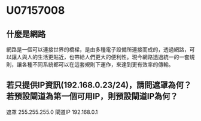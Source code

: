 # U07157008
## 什麼是網路
網路是一個可以連接世界的橋樑，是由多種電子設備所連接而成的，透過網路，可以讓人與人的生活更貼近，也帶給人們更大的便利性。現今網路透過統一的一套規則，讓各種不同系統都可以在這套規則下運作，來達到更有效率的傳輸。
## 若只提供IP資訊(192.168.0.23/24)，請問遮罩為何？若預設閘道為第一個可用IP，則預設閘道IP為何？
遮罩 255.255.255.0
閘道IP 192.168.0.1

